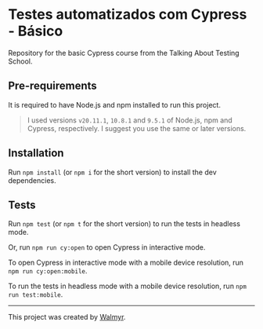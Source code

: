 # Testes automatizados com Cypress - Básico

Repository for the basic Cypress course from the Talking About Testing School.

## Pre-requirements

It is required to have Node.js and npm installed to run this project.

> I used versions `v20.11.1`, `10.8.1` and `9.5.1` of Node.js, npm and Cypress, respectively. I suggest you use the same or later versions.

## Installation

Run `npm install` (or `npm i` for the short version) to install the dev dependencies.

## Tests

Run `npm test` (or `npm t` for the short version) to run the tests in headless mode.

Or, run `npm run cy:open` to open Cypress in interactive mode.

To open Cypress in interactive mode with a mobile device resolution, run `npm run cy:open:mobile`.

To run the tests in headless mode with a mobile device resolution, run `npm run test:mobile`.


___

This project was created by [Walmyr](https://walmyr.dev).

